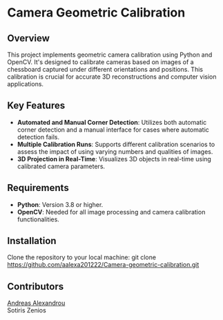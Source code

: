 # Camera Geometric Calibration

## Overview

This project implements geometric camera calibration using Python and OpenCV. It's designed to calibrate cameras based on images of a chessboard captured under different orientations and positions. This calibration is crucial for accurate 3D reconstructions and computer vision applications.

## Key Features
- **Automated and Manual Corner Detection**: Utilizes both automatic corner detection and a manual interface for cases where automatic detection fails.
- **Multiple Calibration Runs**: Supports different calibration scenarios to assess the impact of using varying numbers and qualities of images.
- **3D Projection in Real-Time**: Visualizes 3D objects in real-time using calibrated camera parameters.

## Requirements
- **Python**: Version 3.8 or higher.
- **OpenCV**: Needed for all image processing and camera calibration functionalities.


## Installation
Clone the repository to your local machine:
git clone https://github.com/aalexa201222/Camera-geometric-calibration.git

## Contributors
[Andreas Alexandrou](https://www.linkedin.com/in/andreas-alexandrou-056528242) <br />
Sotiris Zenios
